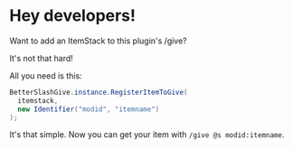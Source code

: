 # Hey developers!
Want to add an ItemStack to this plugin's /give?

It's not that hard!

All you need is this:
```java
BetterSlashGive.instance.RegisterItemToGive(
  itemstack,
  new Identifier("modid", "itemname")
);
```

It's that simple. Now you can get your item with `/give @s modid:itemname`.
